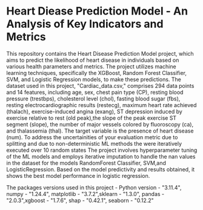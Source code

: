 # Heart Diease Prediction Model - An Analysis of Key Indicators and Metrics

This repository contains the Heart Disease Prediction Model project, which aims to predict the likelihood of heart disease in individuals based on various health parameters and metrics.
The project utilizes machine learning techniques, specifically the XGBoost, Random Forest Classifier, SVM, and Logistic Regression models, to make these predictions.
The dataset used in this project, "Cardiac_data.csv," comprises 294 data points and 14 features, including age, sex, chest pain type (CP), resting blood pressure (trestbps), cholesterol level (chol),
fasting blood sugar (fbs), resting electrocardiographic results (restecg), maximum heart rate achieved (thalach), exercise-induced angina (exang), ST depression induced by exercise relative to rest
(old peak),the slope of the peak exercise ST segment (slope), the number of major vessels colored by fluoroscopy (ca), and thalassemia (thal). 
The target variable is the presence of heart disease (num).
To address the uncertainities of your evaluation metric due to splitting and due to non-deterministic ML methods the were iteratively executed over 10 random states
The project involves hyperparameter tuning of the ML models and employs iterative imputation to handle the nan values in the dataset for the models RandomForest Classifier, SVM,and LogisticRegression.
Based on the model predictivity and results obtained, it shows the best model performance in logistic regression.

The packages versions used in this project - 
Python version - "3.11.4",
numpy - "1.24.4", matplotlib - "3.7.2",sklearn - "1.3.0", 
pandas - "2.0.3",xgboost - "1.7.6", shap - "0.42.1", seaborn - "0.12.2"
